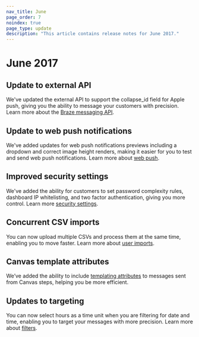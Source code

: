 ```yaml
---
nav_title: June
page_order: 7
noindex: true
page_type: update
description: "This article contains release notes for June 2017."
---
```


# June 2017

## Update to external API

We've updated the external API to support the collapse_id field for Apple push, giving you the ability to message your customers with precision. Learn more about the [Braze messaging API][49].

## Update to web push notifications

We've added updates for web push notifications previews including a dropdown and correct image height renders, making it easier for you to test and send web push notifications. Learn more about [web push][47].

## Improved security settings

We've added the ability for customers to set password complexity rules, dashboard IP whitelisting, and two factor authentication, giving you more control. Learn more [security settings][46].

## Concurrent CSV imports

You can now upload multiple CSVs and process them at the same time, enabling you to move faster. Learn more about [user imports][50].

## Canvas template attributes

We’ve added the ability to include [templating attributes][45] to messages sent from Canvas steps, helping you be more efficient.

## Updates to targeting

You can now select hours as a time unit when you are filtering for date and time, enabling you to target your messages with more precision. Learn more about [filters][44].


[44]: {{site.baseurl}}/user_guide/engagement_tools/segments/creating_a_segment/#step-4-add-filters-to-your-segment
[45]: {{site.baseurl}}/user_guide/engagement_tools/canvas/create_a_canvas/create_a_canvas/
[46]: {{site.baseurl}}/user_guide/onboarding/platform_administrative_features/#security-settings
[47]: {{site.baseurl}}/user_guide/message_building_by_channel/push/web
[49]: {{site.baseurl}}/api/endpoints/messaging/
[50]: {{site.baseurl}}/user_guide/administrative/manage_your_users/user_import/#user-import
[98]:{{site.baseurl}}/user_guide/onboarding/platform_administrative_features/#authentication-rules
